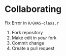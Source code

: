 Collaborating
=============

Fix Error in `R/GWAS-class.r`

1. Fork repository
2. Make edit in *your* fork
3. Commit change
4. Create a pull request